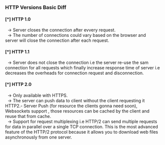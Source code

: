 <h3>HTTP Versions Basic Diff </h3>

<h4> [*] HTTP 1.0 </h4>
&nbsp; -> Server closes the connection after evvery request.</br>
&nbsp; -> The number of connections could vary based on the browser and server will close the connection after each request.</br>


<h4> [*] HTTP 1.1 </h4>
&nbsp; -> Server does not close the connection i.e the server re-use the sam connection for all requests which finally increase response time of server i.e decreases the overheads for connection request and disconnection. </br>

<h4> [*] HTTP 2.0 </h4>
&nbsp; -> Only available with HTTPS. </br>
&nbsp; -> The server can push data to client without the client requesting it HTTP2.- Server Push (for resource the clients gonna need soon), Websockets support , those resources can be cached by the client and reuse that from cache.</br>
&nbsp; -> Support for request multiplexing i.e HTTP/2 can send multiple requests for data in parallel over a single TCP connection. This is the most advanced feature of the HTTP/2 protocol because it allows you to download web files asynchronously from one server. </br>

